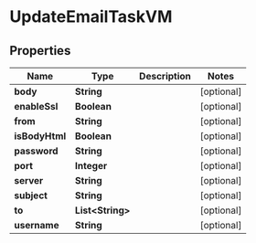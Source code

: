 

# UpdateEmailTaskVM


## Properties

| Name | Type | Description | Notes |
|------------ | ------------- | ------------- | -------------|
|**body** | **String** |  |  [optional] |
|**enableSsl** | **Boolean** |  |  [optional] |
|**from** | **String** |  |  [optional] |
|**isBodyHtml** | **Boolean** |  |  [optional] |
|**password** | **String** |  |  [optional] |
|**port** | **Integer** |  |  [optional] |
|**server** | **String** |  |  [optional] |
|**subject** | **String** |  |  [optional] |
|**to** | **List&lt;String&gt;** |  |  [optional] |
|**username** | **String** |  |  [optional] |



